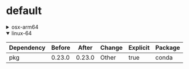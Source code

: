 # default

<details>
<summary>osx-arm64</summary>

|Dependency|Before|After|Change|Explicit|Package|
|-|-|-|-|-|-|
|[setuptools](https://pypi.org/project/setuptools)|74.1.3|75.6.0|Major Upgrade|true|pypi|
|[polars](https://prefix.dev/channels/conda-forge/packages/polars)|1.15.0|1.16.0|Minor Upgrade|true|conda|
|[private-package](https://prefix.dev/channels/setup-pixi-test/packages/private-package)|0.0.1|0.0.1|Other|true|conda|
|my-package|py313hc743ca1_0|py313hc743ca1_1|Only build string|true|conda|

</details>

<details open>
<summary>linux-64</summary>

|Dependency|Before|After|Change|Explicit|Package|
|-|-|-|-|-|-|
|pkg|0.23.0|0.23.0|Other|true|conda|

</details>

[^1]: **Bold** means explicit dependency.
[^2]: Dependency got downgraded.
